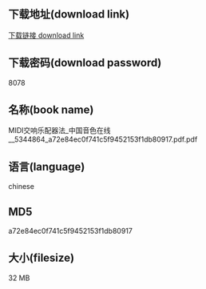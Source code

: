 ## 下载地址(download link)
[下载链接 download link](https://voluble-croquembouche-d321dc.netlify.app/?s=MIDI%E4%BA%A4%E5%93%8D%E4%B9%90%E9%85%8D%E5%99%A8%E6%B3%95_%E4%B8%AD%E5%9B%BD%E9%9F%B3%E8%89%B2%E5%9C%A8%E7%BA%BF__5344864_a72e84ec0f741c5f9452153f1db80917.pdf)

## 下载密码(download password)
8078

## 名称(book name)
MIDI交响乐配器法_中国音色在线__5344864_a72e84ec0f741c5f9452153f1db80917.pdf.pdf

## 语言(language)
chinese

## MD5
a72e84ec0f741c5f9452153f1db80917

## 大小(filesize)
32 MB
